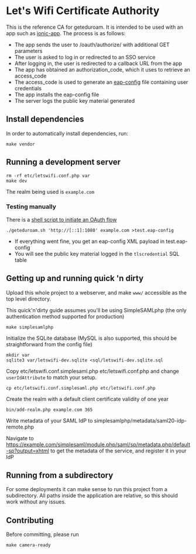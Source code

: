 # Let's Wifi Certificate Authority

This is the reference CA for geteduroam.  It is intended to be used with an app such as [ionic-app](https://github.com/geteduroam/ionic-app).  The process is as follows:

* The app sends the user to /oauth/authorize/ with additional GET parameters
* The user is asked to log in or redirected to an SSO service
* After logging in, the user is redirected to a callback URL from the app
* The app has obtained an authorization_code, which it uses to retrieve an access_code
* The access_code is used to generate an [eap-config](https://tools.ietf.org/html/draft-winter-opsawg-eap-metadata-02) file containing user credentials
* The app installs the eap-config file
* The server logs the public key material generated


## Install dependencies

In order to automatically install dependencies, run:

	make vendor


## Running a development server

	rm -rf etc/letswifi.conf.php var
	make dev

The realm being used is `example.com`


### Testing manually

There is a [shell script to initiate an OAuth flow](https://github.com/geteduroam/geteduroam-sh)

	./geteduroam.sh 'http://[::1]:1080' example.com >test.eap-config

* If everything went fine, you get an eap-config XML payload in test.eap-config
* You will see the public key material logged in the `tlscredential` SQL table


## Getting up and running quick 'n dirty

Upload this whole project to a webserver, and make `www/` accessible as the top level directory.

This quick'n'dirty guide assumes you'll be using SimpleSAMLphp (the only authentication method supported for production)

	make simplesamlphp

Initialize the SQLite database (MySQL is also supported, this should be straightforward from the config file)

	mkdir var
	sqlite3 var/letswifi-dev.sqlite <sql/letswifi-dev.sqlite.sql

Copy etc/letswifi.conf.simplesaml.php etc/letswifi.conf.php and change `userIdAttribute` to match your setup.

	cp etc/letswifi.conf.simplesaml.php etc/letswifi.conf.php

Create the realm with a default client certificate validity of one year

	bin/add-realm.php example.com 365

Write metadata of your SAML IdP to simplesamlphp/metadata/saml20-idp-remote.php

Navigate to https://example.com/simplesaml/module.php/saml/sp/metadata.php/default-sp?output=xhtml to get the metadata of the service, and register it in your IdP


## Running from a subdirectory

For some deployments it can make sense to run this project from a subdirectory.
All paths inside the application are relative, so this should work without any issues.


## Contributing

Before committing, please run

	make camera-ready
